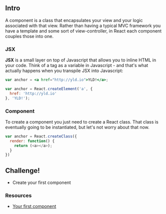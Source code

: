 ## Intro

A component is a class that encapsulates your view and your logic associated with that view. Rather than having a typical MVC framework you have a template and some sort of view-controller, in React each component couples those into one.

### JSX

**JSX** is a small layer on top of Javascript that allows you to inline HTML in your code. Think of a tag as a variable in Javascript - and that's what actually happens when you transpile JSX into Javascript:

```jsx
var anchor = <a href="http://yld.io">YLD!</a>;
```
```javascript
var anchor = React.createElement('a', {
  href: 'http://yld.io'
}, 'YLD!');
```

### Component

To create a component you just need to create a React class. That class is eventually going to be instantiated, but let's not worry about that now.

```javascript
var anchor = React.createClass({
  render: function() {
    return (<a></a>);
  }
})
```

## Challenge!

 * Create your first component

### Resources

 * [Your first component](https://facebook.github.io/react/docs/tutorial.html#your-first-component)
